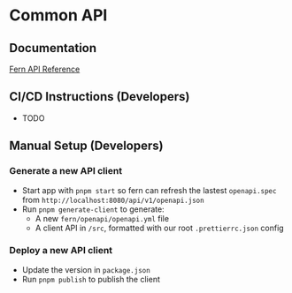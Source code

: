 # Common API

## Documentation

[Fern API Reference](https://common.docs.buildwithfern.com)

## CI/CD Instructions (Developers)

- TODO

## Manual Setup (Developers)

### Generate a new API client

- Start app with `pnpm start` so fern can refresh the lastest `openapi.spec` from `http://localhost:8080/api/v1/openapi.json`
- Run `pnpm generate-client` to generate:
  - A new `fern/openapi/openapi.yml` file
  - A client API in `/src`, formatted with our root `.prettierrc.json` config

### Deploy a new API client

- Update the version in `package.json`
- Run `pnpm publish` to publish the client
